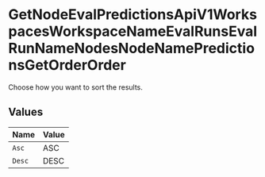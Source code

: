 # GetNodeEvalPredictionsApiV1WorkspacesWorkspaceNameEvalRunsEvalRunNameNodesNodeNamePredictionsGetOrderOrder

Choose how you want to sort the results.


## Values

| Name   | Value  |
| ------ | ------ |
| `Asc`  | ASC    |
| `Desc` | DESC   |
